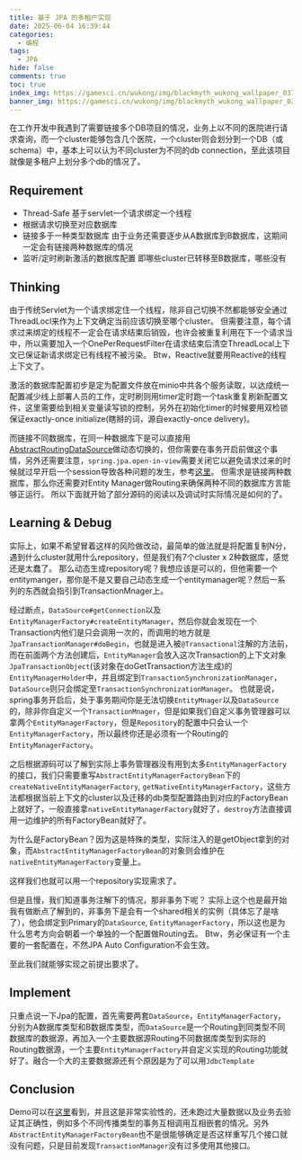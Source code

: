 ```yaml
---
title: 基于 JPA 的多租户实现
date: 2025-06-04 16:39:44
categories:
  - 编程
tags:
  - JPA
hide: false
comments: true
toc: true
index_img: https://gamesci.cn/wukong/img/blackmyth_wukong_wallpaper_037.1798fb5a.jpg
banner_img: https://gamesci.cn/wukong/img/blackmyth_wukong_wallpaper_037.1798fb5a.jpg
---
```

在工作开发中我遇到了需要链接多个DB项目的情况，业务上以不同的医院进行请求查询，而一个cluster能够包含几个医院，一个cluster则会划分到一个DB（或schema）中，基本上可以认为不同cluster为不同的db connection，至此该项目就像是多租户上划分多个db的情况了。
<!--more-->
## Requirement
- Thread-Safe
  基于servlet一个请求绑定一个线程
- 根据请求切换至对应数据库
- 链接多于一种类型数据库
  由于业务还需要逐步从A数据库到B数据库，这期间一定会有链接两种数据库的情况
- 监听/定时刷新激活的数据库配置
  即哪些cluster已转移至B数据库，哪些没有

## Thinking
由于传统Servlet为一个请求绑定住一个线程，除非自己切换不然都能够安全通过ThreadLocl来作为上下文确定当前应该切换至哪个cluster。
但需要注意，每个请求过来绑定的线程不一定会在请求结束后销毁，也许会被重复利用在下一个请求当中，所以需要加入一个OnePerRequestFilter在请求结束后清空ThreadLocal上下文已保证新请求绑定已有线程不被污染。
Btw，Reactive就要用Reactive的线程上下文了。

激活的数据库配置初步是定为配置文件放在minio中共各个服务读取，以达成统一配置减少线上部署人员的工作，定时刷则用timer定时跑一个task重复刷新配置文件，这里需要给到相关变量读写锁的控制，另外在初始化timer的时候要用双检锁保证exactly-once initialize(瞎掰的词，源自exactly-once delivery)。

而链接不同数据库，在同一种数据库下是可以直接用[AbstractRoutingDataSource](https://docs.spring.io/spring-framework/docs/current/javadoc-api/org/springframework/jdbc/datasource/lookup/AbstractRoutingDataSource.html)做动态切换的，但你需要在事务开启前做这个事情，另外还需要注意，`spring.jpa.open-in-view`需要关闭它以避免请求过来的时候就过早开启一个session导致各种问题的发生，参考[这里](https://stackoverflow.com/questions/30549489/what-is-this-spring-jpa-open-in-view-true-property-in-spring-boot)。
但需求是链接两种数据库，那么你还需要对Entity Manager做Routing来确保两种不同的数据库方言能够正运行。
所以下面就开始了部分源码的阅读以及调试时实际情况是如何的了。

## Learning & Debug
实际上，如果不希望冒着这样的风险做改动，最简单的做法就是将配置复制N分，遇到什么cluster就用什么repository，但是我们有7个cluster x 2种数据库，感觉还是太蠢了。
那么动态生成repository呢？我想应该是可以的，但他需要一个entitymanger，那你是不是又要自己动态生成一个entitymanager呢？然后一系列的东西就会指引到TransactionMnager上。

经过断点，`DataSource#getConnection`以及`EntityManagerFactory#createEntityManager`，然后你就会发现在一个Transaction内他们是只会调用一次的，而调用的地方就是`JpaTransactionManager#doBegin`，也就是进入被`@Transactional`注解的方法前，而在前面两个方法创建后，`EntityManager`会放入这次Transaction的上下文对象`JpaTransactionObject`(该对象在doGetTransaction方法生成)的`EntityManagerHolder`中，并且绑定到`TransactionSynchronizationManager`，`DataSource`则只会绑定至`TransactionSynchronizationManager`。
也就是说，spring事务开启后，处于事务期间你是无法切换`EntityMnager`以及`DataSource`的，除非你自定义一个`TransactionMnager`，但是如果我们自定义事务管理器可以拿两个`EntityManagerFactory`，但是`Repository`的配置中只会认一个`EntityManagerFactory`，所以最终你还是必须有一个Routing的`EntityManagerFactory`。

之后根据源码可以了解到实际上事务管理器没有用到太多`EntityManagerFactory`的接口，我们只需要重写`AbstractEntityManagerFactoryBean`下的`createNativeEntityManagerFactory`, `getNativeEntityManagerFactory`，这些方法都根据当前上下文的cluster以及迁移的db类型配置路由到对应的FactoryBean上就好了，一般直接拿`nativeEntityManagerFactory`就好了，`destroy`方法直接调用一边维护的所有FactoryBean就好了。

为什么是FactoryBean？因为这是特殊的类型，实际注入的是getObject拿到的对象，而`AbstractEntityManagerFactoryBean`的对象则会维护在`nativeEntityManagerFactory`变量上。

这样我们也就可以用一个repository实现需求了。

但是且慢，我们知道事务注解下的情况，那非事务下呢？
实际上这个也是最开始我有做断点了解到的，非事务下是会有一个shared相关的实例（具体忘了是啥了），他会绑定到Primary的`DataSource`,  `EntityManagerFactory`，所以这也是为什么思考方向会朝着一个单独的一个配置做Routing去。
Btw，务必保证有一个主要的一套配置在，不然JPA Auto Configuration不会生效。

至此我们就能够实现之前提出要求了。

## Implement
只重点说一下Jpa的配置，首先需要两套`DataSource`，`EntityManagerFactory`，分别为A数据库类型和B数据库类型，而`DataSource`是一个Routing到同类型不同数据库的数据源，再加入一个主要数据源Routing不同数据库类型到实际的Routing数据源，一个主要`EntityManagerFactory`并自定义实现的Routing功能就好了。融合一个大的主要数据源还有个原因是为了可以用`JdbcTemplate`

## Conclusion
Demo可以在[这里](https://github.com/KurenaiRyu/multi-db-demo)看到，并且这是非常实验性的，还未跑过大量数据以及业务去验证其正确性，例如多个不同传播类型的事务互相调用互相嵌套的情况。另外`AbstractEntityManagerFactoryBean`也不是很能够确定是否这样重写几个接口就没有问题，只是目前发现`TransactionManager`没有过多使用其他接口。

